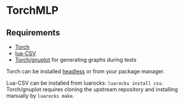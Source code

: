 # TorchMLP
## Requirements
* [Torch](https://github.com/torch/torch7)
* [lua-CSV](https://github.com/geoffleyland/lua-csv)
* [Torch/gnuplot](https://github.com/torch/gnuplot) for generating graphs during tests

Torch can be installed [headless](http://torch.ch/docs/getting-started.html#_) or from your package manager.

Lua-CSV can be installed from luarocks: `luarocks install csv`.
Torch/gnuplot requires cloning the upstream repository and installing manually by `luarocks make`.
